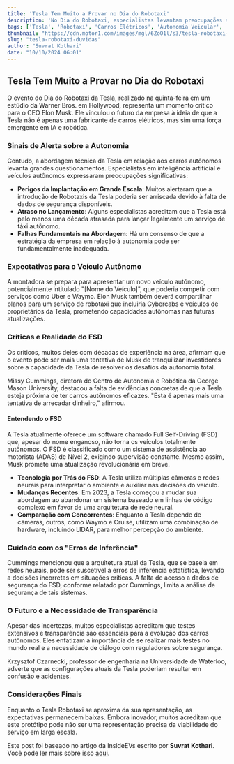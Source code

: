 ```yaml
---
title: 'Tesla Tem Muito a Provar no Dia do Robotaxi'
description: 'No Dia do Robotaxi, especialistas levantam preocupações sobre a viabilidade da Tesla em desenvolver um serviço autônomo de transporte em larga escala.'
tags: ['Tesla', 'Robotaxi', 'Carros Elétricos', 'Autonomia Veicular', 'Inteligência Artificial']
thumbnail: "https://cdn.motor1.com/images/mgl/6ZoO1l/s3/tesla-robotaxi-top.jpg"
slug: "tesla-robotaxi-duvidas"
author: "Suvrat Kothari"
date: "10/10/2024 06:01"
---
```


## Tesla Tem Muito a Provar no Dia do Robotaxi

O evento do Dia do Robotaxi da Tesla, realizado na quinta-feira em um estúdio da Warner Bros. em Hollywood, representa um momento crítico para o CEO Elon Musk. Ele vinculou o futuro da empresa à ideia de que a Tesla não é apenas uma fabricante de carros elétricos, mas sim uma força emergente em IA e robótica.

### Sinais de Alerta sobre a Autonomia

Contudo, a abordagem técnica da Tesla em relação aos carros autônomos levanta grandes questionamentos. Especialistas em inteligência artificial e veículos autônomos expressaram preocupações significativas:

- **Perigos da Implantação em Grande Escala**: Muitos alertaram que a introdução de Robotaxis da Tesla poderia ser arriscada devido à falta de dados de segurança disponíveis.
- **Atraso no Lançamento**: Alguns especialistas acreditam que a Tesla está pelo menos uma década atrasada para lançar legalmente um serviço de táxi autônomo.
- **Falhas Fundamentais na Abordagem**: Há um consenso de que a estratégia da empresa em relação à autonomia pode ser fundamentalmente inadequada.

### Expectativas para o Veículo Autônomo

A montadora se prepara para apresentar um novo veículo autônomo, potencialmente intitulado "[Nome do Veículo]", que poderia competir com serviços como Uber e Waymo. Elon Musk também deverá compartilhar planos para um serviço de robotaxi que incluiria Cybercabs e veículos de proprietários da Tesla, prometendo capacidades autônomas nas futuras atualizações.

### Críticas e Realidade do FSD

Os críticos, muitos deles com décadas de experiência na área, afirmam que o evento pode ser mais uma tentativa de Musk de tranquilizar investidores sobre a capacidade da Tesla de resolver os desafios da autonomia total. 

Missy Cummings, diretora do Centro de Autonomia e Robótica da George Mason University, destacou a falta de evidências concretas de que a Tesla esteja próxima de ter carros autônomos eficazes. "Esta é apenas mais uma tentativa de arrecadar dinheiro," afirmou.

#### Entendendo o FSD

A Tesla atualmente oferece um software chamado Full Self-Driving (FSD) que, apesar do nome enganoso, não torna os veículos totalmente autônomos. O FSD é classificado como um sistema de assistência ao motorista (ADAS) de Nível 2, exigindo supervisão constante. Mesmo assim, Musk promete uma atualização revolucionária em breve.

- **Tecnologia por Trás do FSD**: A Tesla utiliza múltiplas câmeras e redes neurais para interpretar o ambiente e auxiliar nas decisões do veículo.
- **Mudanças Recentes**: Em 2023, a Tesla começou a mudar sua abordagem ao abandonar um sistema baseado em linhas de código complexo em favor de uma arquitetura de rede neural.
- **Comparação com Concorrentes**: Enquanto a Tesla depende de câmeras, outros, como Waymo e Cruise, utilizam uma combinação de hardware, incluindo LIDAR, para melhor percepção do ambiente.

### Cuidado com os "Erros de Inferência"

Cummings mencionou que a arquitetura atual da Tesla, que se baseia em redes neurais, pode ser suscetível a erros de inferência estatística, levando a decisões incorretas em situações críticas. A falta de acesso a dados de segurança do FSD, conforme relatado por Cummings, limita a análise de segurança de tais sistemas.

### O Futuro e a Necessidade de Transparência

Apesar das incertezas, muitos especialistas acreditam que testes extensivos e transparência são essenciais para a evolução dos carros autônomos. Eles enfatizam a importância de se realizar mais testes no mundo real e a necessidade de diálogo com reguladores sobre segurança.

Krzysztof Czarnecki, professor de engenharia na Universidade de Waterloo, adverte que as configurações atuais da Tesla poderiam resultar em confusão e acidentes.

### Considerações Finais

Enquanto o Tesla Robotaxi se aproxima da sua apresentação, as expectativas permanecem baixas. Embora inovador, muitos acreditam que este protótipo pode não ser uma representação precisa da viabilidade do serviço em larga escala.

Este post foi baseado no artigo da InsideEVs escrito por **Suvrat Kothari**. Você pode ler mais sobre isso [aqui](https://insideevs.com/news/736711/tesla-robotaxi-doubt-science-fsd/).